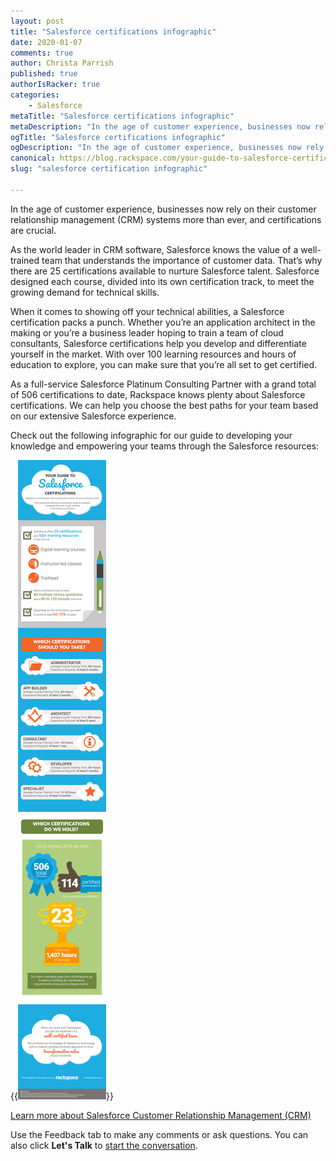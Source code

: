 ```yaml
---
layout: post
title: "Salesforce certifications infographic"
date: 2020-01-07
comments: true
author: Christa Parrish
published: true
authorIsRacker: true
categories:
    - Salesforce
metaTitle: "Salesforce certifications infographic"
metaDescription: "In the age of customer experience, businesses now rely on their customer relationship management (CRM) systems more than ever, and certifications are crucial."
ogTitle: "Salesforce certifications infographic"
ogDescription: "In the age of customer experience, businesses now rely on their customer relationship management (CRM) systems more than ever, and certifications are crucial."
canonical: https://blog.rackspace.com/your-guide-to-salesforce-certifications-infographic/
slug: "salesforce certification infographic" 

---
```

In the age of customer experience, businesses now rely on their customer
relationship management (CRM) systems more than ever, and certifications are
crucial.

<!--more-->

As the world leader in CRM software, Salesforce knows the value of a
well-trained team that understands the importance of customer data. That’s why
there are 25 certifications available to nurture Salesforce talent. Salesforce
designed each course, divided into its own certification track, to meet the
growing demand for technical skills.

When it comes to showing off your technical abilities, a Salesforce
certification packs a punch. Whether you’re an application architect in the
making or you’re a business leader hoping to train a team of cloud consultants,
Salesforce certifications help you develop and differentiate yourself in the
market. With over 100 learning resources and hours of education to explore,
you can make sure that you’re all set to get certified.

As a full-service Salesforce Platinum Consulting Partner with a grand total of
506 certifications to date, Rackspace knows plenty about Salesforce
certifications. We can help you choose the best paths for your team based on
our extensive Salesforce experience.

Check out the following infographic for our guide to developing your knowledge
and empowering your teams through the Salesforce resources:

{{<img src="Picture1.png" title="" alt="">}}

<a class="cta blue" id="cta" href="https://www.rackspace.com/salesforce">Learn more about Salesforce Customer Relationship Management (CRM)</a>

Use the Feedback tab to make any comments or ask questions. You can also click
**Let's Talk** to [start the conversation](https://www.rackspace.com/).

